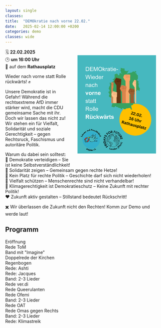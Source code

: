 ```yaml
---
layout: single
classes: 
title:  "DEMOkratie nach vorne 22.02."
date:   2025-02-14 12:00:00 +0200
categories: demo
classes: wide
---
```

<img src="https://github.com/fridaysforfuture-landau-pfalz/fridaysforfuture-landau-pfalz.github.io/blob/main/assets/Demos/2025%20DEMOkratie%20Kampagne/DEMOkratie-%20Wieder%20nach%20vorne%20statt%20Rolle%20R%C3%BCckw%C3%A4rts.png?raw=true" alt="DEMOkratie 22.02." style="float:right;" hspace=20 vspace=20 height="50%" width="50%">

🗓️ <b>22.02.2025</b> <br> 
🕒 <b>um 16:00 Uhr</b> <br>
📍 auf dem <b>Rathausplatz</b> <br>

Wieder nach vorne statt Rolle rückwärts! ✊  <br>

Unsere Demokratie ist in Gefahr! Während die rechtsextreme AfD immer stärker wird, macht die CDU gemeinsame Sache mit ihr. Doch wir lassen das nicht zu! Wir stehen ein für Vielfalt, Solidarität und soziale Gerechtigkeit – gegen Rechtsruck, Faschismus und autoritäre Politik. <br>

Warum du dabei sein solltest: <br>
💜 Demokratie verteidigen – Sie ist keine Selbstverständlichkeit! <br>
💙 Solidarität zeigen – Gemeinsam gegen rechte Hetze! <br>
💚 Kein Platz für rechte Politik – Geschichte darf sich nicht wiederholen! <br>
💛 Vielfalt schützen – Menschenrechte sind nicht verhandelbar! <br>
🧡 Klimagerechtigkeit ist Demokratieschutz – Keine Zukunft mit rechter Politik! <br>
❤️ Zukunft aktiv gestalten – Stillstand bedeutet Rückschritt! <br>

✖️ Wir überlassen die Zukunft nicht den Rechten! Komm zur Demo und werde laut! <br>

<h2>Programm</h2>
Eröffnung <br>
Rede ToM <br>
Band mit "Imagine" <br>
Doppelrede der Kirchen <br>
Regenbogen <br>
Rede: Ashti <br>
Rede: Jacques <br>
Band: 2-3 Lieder <br>
Rede ver.di <br>
Rede Queerulanten  <br>
Rede Ofemi <br>
Band: 2-3 Lieder <br>
Rede OAT <br>
Rede Omas gegen Rechts <br>
Band: 2-3 Lieder <br>
Rede: Klimastreik <br>
